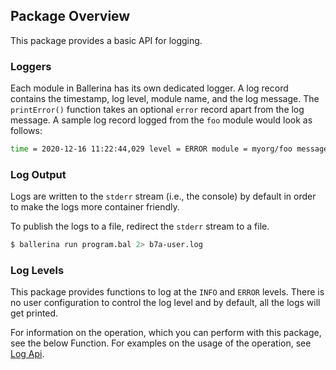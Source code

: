 ## Package Overview

This package provides a basic API for logging.

### Loggers 

Each module in Ballerina has its own dedicated logger. A log record contains the timestamp, log level, module name, and the log message. The `printError()` function takes an optional `error` record apart from the log message. A sample log record logged from the `foo` module would look as follows:
```bash
time = 2020-12-16 11:22:44,029 level = ERROR module = myorg/foo message = "Something went wrong."
```

### Log Output

Logs are written to the `stderr` stream (i.e., the console) by default in order to make the logs more container friendly.

To publish the logs to a file, redirect the `stderr` stream to a file.
```bash
$ ballerina run program.bal 2> b7a-user.log
```

### Log Levels

This package provides functions to log at the `INFO` and `ERROR` levels. There is no user configuration to control the log level and by default, all the logs will get printed.

For information on the operation, which you can perform with this package, see the below Function. For examples on the usage of the operation, see [Log Api](https://ballerina.io/learn/by-example/log-api.html).
